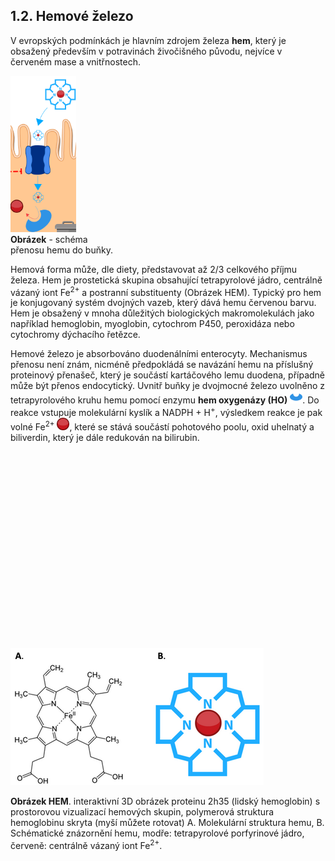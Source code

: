 <style>
img[alt^="image"] {max-width:20px;}
img[alt^="sim"] {  max-height:250px;}
</style>
## 1.2. Hemové železo

V evropských podmínkách je hlavním zdrojem železa __hem__, který je obsažený především v potravinách živočišného původu, nejvíce v červeném mase a vnitřnostech. 
<div class="w3-left">

![simhem](simhem.png)
<br /> **Obrázek** - schéma 
<br /> přenosu hemu do buňky.
</div>
Hemová forma může, dle diety, představovat až 2/3 celkového příjmu železa. Hem je prostetická skupina obsahující tetrapyrolové jádro, centrálně vázaný iont Fe<sup>2+</sup> a postranní substituenty (Obrázek HEM). Typický pro hem je konjugovaný systém dvojných vazeb, který dává hemu červenou barvu. Hem je obsažený v mnoha důležitých biologických makromolekulách jako například hemoglobin, myoglobin, cytochrom P450, peroxidáza nebo cytochromy dýchacího řetězce.

Hemové železo je absorbováno duodenálními enterocyty. Mechanismus přenosu není znám, nicméně předpokládá se navázání hemu na příslušný proteinový přenašeč, který je součástí kartáčového lemu duodena, případně může být přenos endocytický. Uvnitř buňky je dvojmocné železo uvolněno z tetrapyrolového kruhu hemu pomocí enzymu __hem oxygenázy (HO)__ ![image8](image8.jpg). Do reakce vstupuje molekulární kyslík a NADPH + H<sup>+</sup>, výsledkem reakce je pak volné Fe<sup>2+</sup> ![image1](image1.jpg), které se stává součástí pohotového poolu, oxid uhelnatý a biliverdin, který je dále redukován na bilirubin. 

<div class="w3-row">
<div class="w3-third">
<div style="width:400px;height:300px;position:relative">

<pdbe-molstar molecule-id="2h35" hide-controls="true" hide-polymer="true" bg-color-r="255" bg-color-g="255" bg-color-b="255"></pdbe-molstar>

</div>
</div>
<div class="w3-twothird">

![ironhem](ironhem.png)

</div>
</div>

__Obrázek HEM__. interaktivní 3D obrázek 
proteinu 2h35 (lidský hemoglobin) s prostorovou 
vizualizací hemových skupin, polymerová struktura 
hemoglobinu skryta (myší můžete rotovat) A. Molekulární struktura hemu, B. Schématické znázornění hemu, modře: tetrapyrolové porfyrinové jádro, červeně: centrálně vázaný iont Fe<sup>2+</sup>.

<bdl-quiz 
question="Kolik hemových skupin je v hemoglobinu" 
answers="1|2|3|4"
correctoptions="false|false|false|true" 
explanations=""></bdl-quiz>



